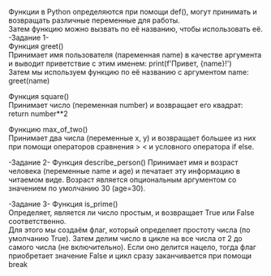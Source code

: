 Функции в Python определяются при помощи def(), могут принимать и возвращать различные переменные для работы.  
Затем функцию можно вызвать по её названию, чтобы использовать её.  
-Задание 1-  
Функция greet()  
Принимает имя пользователя (паременная name) в качестве аргумента и выводит приветствие с этим именем: print(f'Привет, {name}!')  
Затем мы используем функцию по её названию с аргументом name: greet(name)  
  
Функция square()  
Принимает число (переменная number) и возвращает его квадрат: return number**2  
  
Функцию max_of_two()  
Принимает два числа (переменные x, y) и возвращает большее из них при помощи операторов сравнения > < и условного оператора if else.  
  
-Задание 2-
Функция describe_person()
Принимает имя и возраст человека (переменные name и age) и печатает эту информацию в читаемом виде. Возраст является опциональным аргументом со значением по умолчанию 30 (age=30).  
  
-Задание 3-
Функция is_prime()  
Определяет, является ли число простым, и возвращает True или False соответственно.  
Для этого мы создаём флаг, который определяет простоту числа (по умолчанию True). Затем делим число в цикле на все числа от 2 до самого числа (не включительно). Если оно делится нацело, тогда флаг приобретает значение False и цикл сразу заканчивается при помощи break   
